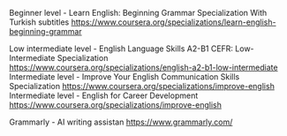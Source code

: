 Beginner level - Learn English: Beginning Grammar Specialization
With Turkish subtitles
https://www.coursera.org/specializations/learn-english-beginning-grammar



Low intermediate level - English Language Skills A2-B1 CEFR: Low-Intermediate Specialization
https://www.coursera.org/specializations/english-a2-b1-low-intermediate
Intermediate level - Improve Your English Communication Skills Specialization
https://www.coursera.org/specializations/improve-english
Intermediate level - English for Career Development
https://www.coursera.org/specializations/improve-english


Grammarly - AI writing assistan 
https://www.grammarly.com/

